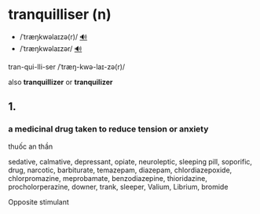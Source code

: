 # tranquilliser (n)

- /ˈtræŋkwəlaɪzə(r)/ [🔊](https://www.oxfordlearnersdictionaries.com/media/english/uk_pron/t/tra/tranq/tranquillizer__gb_1.mp3)
- /ˈtræŋkwəlaɪzər/ [🔊](https://www.oxfordlearnersdictionaries.com/media/english/us_pron/t/tra/tranq/tranquillizer__us_1.mp3)

tran-qui-lli-ser /ˈtræŋ-kwə-laɪ-zə(r)/

also **tranquillizer** or **tranquilizer**

## 1.

### a medicinal drug taken to reduce tension or anxiety

thuốc an thần

sedative, calmative, depressant, opiate, neuroleptic, sleeping pill, soporific, drug, narcotic, barbiturate, temazepam, diazepam, chlordiazepoxide, chlorpromazine, meprobamate, benzodiazepine, thioridazine, procholorperazine, downer, trank, sleeper, Valium, Librium, bromide

Opposite stimulant